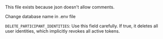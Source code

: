 This file exists because json doesn't allow comments. 

Change database name in .env file

`DELETE_PARTICIPANT_IDENTITIES`: Use this field carefully. If true, it deletes all user identities, which implicitly revokes all active tokens. 